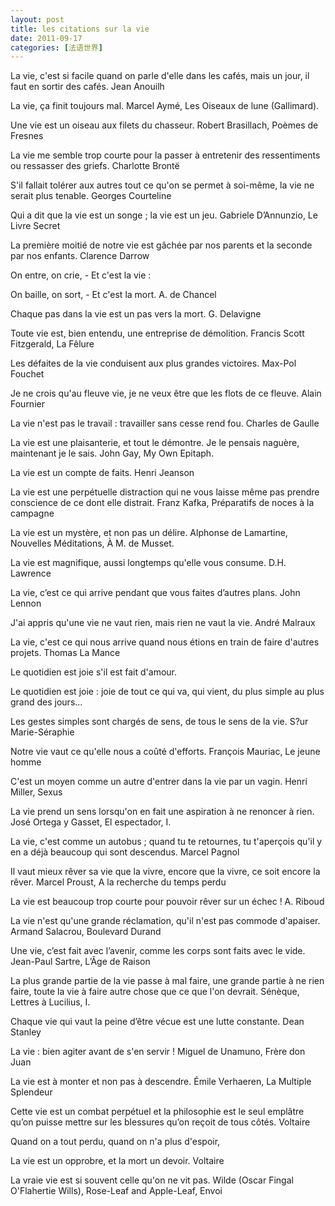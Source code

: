 ```yaml
---
layout: post
title: les citations sur la vie
date: 2011-09-17
categories: [法语世界]  
---
```


La vie, c'est si facile quand on parle d'elle dans les cafés, mais un jour, il faut en sortir des cafés. Jean Anouilh

La vie, ça finit toujours mal. Marcel Aymé, Les Oiseaux de lune (Gallimard).

Une vie est un oiseau aux filets du chasseur. Robert Brasillach, Poèmes de Fresnes

La vie me semble trop courte pour la passer à entretenir des ressentiments ou ressasser des griefs. Charlotte Brontë

S'il fallait tolérer aux autres tout ce qu'on se permet à soi-même, la vie ne serait plus tenable. Georges Courteline

Qui a dit que la vie est un songe ; la vie est un jeu. Gabriele D’Annunzio, Le Livre Secret

La première moitié de notre vie est gâchée par nos parents et la seconde par nos enfants. Clarence Darrow

On entre, on crie, - Et c'est la vie :

On baille, on sort, - Et c'est la mort. A. de Chancel

Chaque pas dans la vie est un pas vers la mort. G. Delavigne

Toute vie est, bien entendu, une entreprise de démolition. Francis Scott Fitzgerald, La Fêlure

Les défaites de la vie conduisent aux plus grandes victoires. Max-Pol Fouchet

Je ne crois qu'au fleuve vie, je ne veux être que les flots de ce fleuve. Alain Fournier

La vie n'est pas le travail : travailler sans cesse rend fou. Charles de Gaulle

La vie est une plaisanterie, et tout le démontre. Je le pensais naguère, maintenant je le sais. John Gay, My Own Epitaph.

La vie est un compte de faits. Henri Jeanson

La vie est une perpétuelle distraction qui ne vous laisse même pas prendre conscience de ce dont elle distrait. Franz Kafka, Préparatifs de noces à la campagne

La vie est un mystère, et non pas un délire. Alphonse de Lamartine, Nouvelles Méditations, À M. de Musset.

La vie est magnifique, aussi longtemps qu'elle vous consume. D.H. Lawrence

La vie, c’est ce qui arrive pendant que vous faites d’autres plans. John Lennon

J'ai appris qu'une vie ne vaut rien, mais rien ne vaut la vie. André Malraux

La vie, c'est ce qui nous arrive quand nous étions en train de faire d'autres projets. Thomas La Mance

Le quotidien est joie s'il est fait d'amour.

Le quotidien est joie : joie de tout ce qui va, qui vient, du plus simple au plus grand des jours...

Les gestes simples sont chargés de sens, de tous le sens de la vie. S?ur Marie-Séraphie

Notre vie vaut ce qu'elle nous a coûté d'efforts. François Mauriac, Le jeune homme

C'est un moyen comme un autre d'entrer dans la vie par un vagin. Henri Miller, Sexus

La vie prend un sens lorsqu'on en fait une aspiration à ne renoncer à rien. José Ortega y Gasset, El espectador, I.

La vie, c'est comme un autobus ; quand tu te retournes, tu t'aperçois qu'il y en a déjà beaucoup qui sont descendus. Marcel Pagnol

Il vaut mieux rêver sa vie que la vivre, encore que la vivre, ce soit encore la rêver. Marcel Proust, A la recherche du temps perdu

La vie est beaucoup trop courte pour pouvoir rêver sur un échec ! A. Riboud

La vie n'est qu'une grande réclamation, qu'il n'est pas commode d'apaiser. Armand Salacrou, Boulevard Durand

Une vie, c’est fait avec l’avenir, comme les corps sont faits avec le vide. Jean-Paul Sartre, L’Âge de Raison

La plus grande partie de la vie passe à mal faire, une grande partie à ne rien faire, toute la vie à faire autre chose que ce que l'on devrait. Sénèque, Lettres à Lucilius, I.

Chaque vie qui vaut la peine d’être vécue est une lutte constante. Dean Stanley

La vie : bien agiter avant de s'en servir ! Miguel de Unamuno, Frère don Juan

La vie est à monter et non pas à descendre. Émile Verhaeren, La Multiple Splendeur

Cette vie est un combat perpétuel et la philosophie est le seul emplâtre qu’on puisse mettre sur les blessures qu’on reçoit de tous côtés. Voltaire

Quand on a tout perdu, quand on n'a plus d'espoir,

La vie est un opprobre, et la mort un devoir. Voltaire

La vraie vie est si souvent celle qu'on ne vit pas. Wilde (Oscar Fingal O'Flahertie Wills), Rose-Leaf and Apple-Leaf, Envoi
